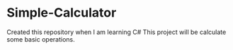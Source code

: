 # Simple-Calculator
Created this repository when I am learning C# This project will be calculate some basic operations.
